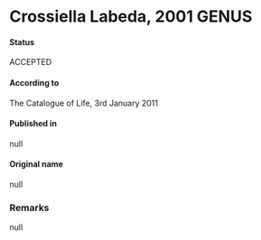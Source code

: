 # Crossiella Labeda, 2001 GENUS

#### Status
ACCEPTED

#### According to
The Catalogue of Life, 3rd January 2011

#### Published in
null

#### Original name
null

### Remarks
null